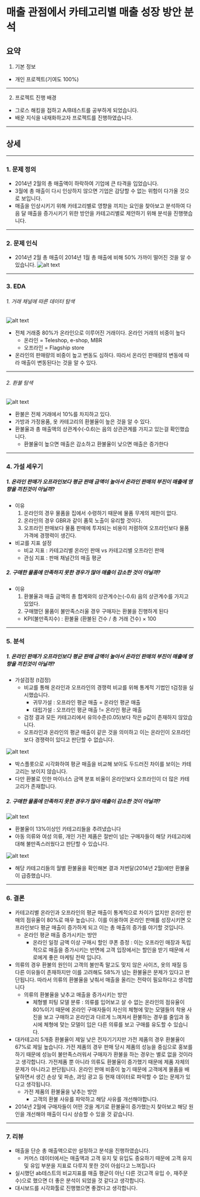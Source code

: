 매출 관점에서 카테고리별 매출 성장 방안 분석
==============

요약
--------------------------------------
1. 기본 정보
- 개인 프로젝트(기여도 100%)
***
2. 프로젝트 진행 배경
- 그로스 해킹을 접하고 A/B테스트를 공부하게 되었습니다.
- 배운 지식을 내재화하고자 프로젝트를 진행하였습니다.
***


상세
--------
***
### 1. 문제 정의
- 2014년 2월의 총 매출액이 하락하여 기업에 큰 타격을 입었습니다. 
- 3월에 총 매출이 다시 인상하지 않으면 기업은 감당할 수 없는 위험이 다가올 것으로 보입니다. 
- 매출을 인상시키기 위해 카테고리별로 영향을 끼치는 요인을 찾아보고 분석하여 다음 달 매출을 증가시키기 위한 방안을 카테고리별로 제안하기 위해 분석을 진행햇습니다.

***
### 2. 문제 인식
- 2014년 2월 총 매출이 2014년 1월 총 매출에 비해 50% 가까이 떨어진 것을 알 수 있습니다.
![alt text](image/total.png)
-------

### 3. EDA
###### 1. 거래 채널에 따른 데이터 탐색
![alt text](image\online_offline.png)
- 전체 거래중 80%가 온라인으로 이루어진 거래이다. 온라인 거래의 비중이 높다
  - 온라인 = Teleshop, e-shop, MBR
  - 오프라인 = Flagship store
- 온라인의 판매량의 비중이 높고 변동도 심하다. 따라서 온라인 판매량의 변동에 따라 매출이 변동된다는 것을 알 수 있다.
----
###### 2. 환불 탐색
![alt text](image\refund_amt.png)
- 환불은 전체 거래에서 10%를 차지하고 있다.
- 가방과 가정용품, 옷 카테고리의 환불율이 높은 것을 알 수 있다.
- 환불율과 총 매출액의 상관계수(-0.6)는 음의 상관관계를 가지고 있는걸 확인했습니다.
  - 환불율이 높으면 매출은 감소하고 환불율이 낮으면 매출은 증가한다


----


### 4. 가설 세우기
##### 1. 온라인 판매가 오프라인보다 평균 판매 금액이 높아서 온라인 판매의 부진이 매출에 영향을 끼친것이 아닐까?
- 이유 
  1. 온라인의 경우 물품을 집에서 수령하기 때문에 물품 무게의 제한이 없다.
  2. 온라인의 경우 GBR과 같이 품묵 노출이 유리할 것이다.
  3. 오프라인 판매보다 물품 판매에 투자되는 비용이 저렴하여 오프라인보다 물품 가격에 경쟁력이 생긴다.
- 비교를 지표 설정
  - 비교 지표 : 카테고리별 온라인 판매 vs 카테고리별 오프라인 판매
  - 관심 지표 : 판매 채널간의 매출 평균
##### 2. 구매한 물품에 만족하지 못한 경우가 많아 매출이 감소한 것이 아닐까?
- 이유
  1. 환불율과 매출 금액의 총 합계와의 상관계수는(-0.6) 음의 상관계수를 가지고 있었다.
  2. 구매했던 물품이 불만족스러울 경우 구매자는 환불을 진행하게 된다
  - KPI(불만족지수) : 환불율 (환불된 건수 / 총 거래 건수) × 100
---------

### 5. 분석
##### 1. 온라인 판매가 오프라인보다 평균 판매 금액이 높아서 온라인 판매의 부진이 매출에 영향을 끼친것이 아닐까?
- 가설검정 (t검정)
  - 비교를 통해 온라인과 오프라인의 경쟁력 비교를 위해 통계적 기법인 t검정을 실시했습니다.
    - 귀무가설 : 오프라인 평균 매출 = 온라인 평균 매출
    - 대립가설 : 오프라인 평균 매출 != 온라인 평균 매출
  - 검정 결과 모든 카테고리에서 유의수준(0.05)보다 작은 p값이 존재하지 않았습니다.
  - 오프라인과 온라인의 평균 매출이 같은 것을 의미하고 이는 온라인이 오프라인보다 경쟁력이 있다고 판단할 수 없습니다.
  
![alt text](image\boxplot.png)
- 박스플롯으로 시각화하여 평균 매출을 비교해 보아도 두드러진 차이를 보이는 카테고리는 보이지 않습니다.
- 다만 환불로 인한 마이너스 금액 분포 비율이 온라인보다 오프라인이 더 많은 카테고리가 존재합니다.
##### 2. 구매한 물품에 만족하지 못한 경우가 많아 매출이 감소한 것이 아닐까?
![alt text](image\barplot2.png)

- 환불율이 13%이상인 카테고리들을 추려냈습니다
- 아동 의류와 여성 의류, 개인 가전 제품은 절반이 넘는 구매자들이 해당 카테고리에 대해 불만족스러웠다고 판단할 수 있습니다.

![alt text](image\refund_cate.png)
- 해당 카테고리들의 월별 환불율을 확인해본 결과 저번달(2014년 2월)에만 환불율이 급증했습니다.


----------

### 6. 결론
- 카테고리별 온라인과 오프라인의 평균 매출이 통계적으로 차이가 없지만 온라인 판매의 점유율이 80%로 매우 높습니다. 이를 이용하여 온라인 판매를 성장시키면 오프라인보다 평균 매출이 증가하게 되고 이는 총 매출의 증가를 야기할 것입니다. 
  - 온라인 평균 매출 증가시키는 방안
    - 온라인 일정 금액 이상 구매시 할인 쿠폰 증정 : 이는 오프라인 매장과 독립적으로 매출을 증가시키는 반면에 고객 입장에서는 할인을 받기 때문에 서로에게 좋은 마케팅 전략 입니다.
- 의류의 경우 환불의 원인이 고객의 불만족 말고도 맞지 않은 사이즈, 옷의 재질 등 다른 이유들이 존재하지만 이를 고려해도 58%가 넘는 환불율은 문제가 있다고 판단됩니다. 따라서 의류의 환불율을 낮춰서 매출을 올리는 전략이 필요하다고 생각합니다
  - 의류의 환불율을 낮추고 매출을 증가시키는 방안
    - 체형별 피팅 모델 분류 : 의류를 입어보고 살 수 없는 온라인의 점유율이 80%이기 때문에 온라인 구매자들이 자신의 체형에 맞는 모델들의 착용 사진을 보고 구매하고 온라인과 다르게 느껴져서 환불하는 경우를 줄임과 동시에 체형에 맞는 모델이 입은 다른 의류를 보고 구매를 유도할 수 있습니다.
- 대카테고리 5개중 환불율이 제일 낮은 전자기기지만 가전 제품의 경우 환불율이 67%로 제일 높습니다. 가전 제품의 경우 판매 당시 제품의 성능을 중심으로 홍보를 하기 때문에 성능이 불만족스러워서 구매자가 환불을 하는 경우는 별로 없을 것이라고 생각합니다. 가전제품 뿐 아니라 의류도 환불율이 증가했기 때문에 제품 자체의 문제가 아니라고 판단됩니다. 온라인 판매 비중이 높기 때문에 고객에게 물품을 배달하면서 생긴 손상 및 파손, 과잉 광고 등 현재 데이터로 파악할 수 없는 문제가 있다고 생각됩니다.
    - 가전 제품의 환불율을 낮추는 방안
      - 고객의 환불 사유를 파악하고 해당 사유를 개선해야합니다.
- 2014년 2월에 구매자들이 어떤 것을 계기로 환불율이 증가했는지 찾아보고 해당 원인을 개선해야 매출이 다시 상승할 수 있을 것 같습니다.
-----
### 7. 리뷰
- 매출을 단순 총 매출액으로만 설정하고 분석을 진행하였습니다.
  - 커머스 데이터에서는 매출액과 고객 유지 및 유입도 중요하기 때문에 고객 유지 및 유입 부분을 지표로 다루지 못한 것이 아쉽다고 느껴집니다
- 실시했던 ab테스트의 비교지표를 매출 평균이 아닌 다른 것(고객 유입 수, 재주문수)으로 했으면 더 좋은 분석이 되었을 것 같다고 생각합니다.
- 대시보드를 시각화툴로 진행했으면 좋겠다고 생각합니다.
